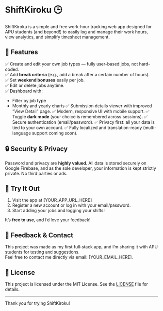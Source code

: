 # ShiftKiroku 🕒

ShiftKiroku is a simple and free work-hour tracking web app designed for APU students (and beyond!) to easily log and manage their work hours, view analytics, and simplify timesheet management.

## 🌟 Features

✅ Create and edit your own job types — fully user-based jobs, not hard-coded.  
✅ Add **break criteria** (e.g., add a break after a certain number of hours).  
✅ Set **weekend bonuses** easily per job.  
✅ Edit or delete jobs anytime.  
✅ Dashboard with:
  - Filter by job type
  - Monthly and yearly charts
✅ Submission details viewer with improved “View Detail” page.
✅ Modern, responsive UI with mobile support.
✅ Toggle **dark mode** (your choice is remembered across sessions).
✅ Secure authentication (email/password).
✅ Privacy first: all your data is tied to your own account.
✅ Fully localized and translation-ready (multi-language support coming soon).

## 🔒 Security & Privacy

Password and privacy are **highly valued**. All data is stored securely on Google Firebase, and as the sole developer, your information is kept strictly private. No third parties or ads.

## 🚀 Try It Out

1. Visit the app at [YOUR_APP_URL_HERE]  
2. Register a new account or log in with your email/password.  
3. Start adding your jobs and logging your shifts!

It’s **free to use**, and I’d love your feedback!

## 📣 Feedback & Contact

This project was made as my first full-stack app, and I’m sharing it with APU students for testing and suggestions.  
Feel free to contact me directly via email: [YOUR_EMAIL_HERE].

## 📄 License

This project is licensed under the MIT License. See the [LICENSE](LICENSE) file for details.

---

Thank you for trying ShiftKiroku!
